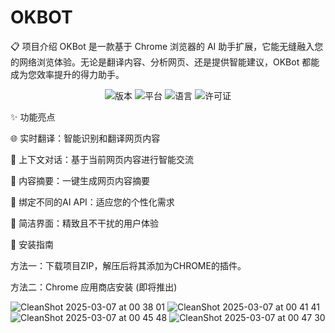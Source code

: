 # OKBOT
📋 项目介绍
OKBot 是一款基于 Chrome 浏览器的 AI 助手扩展，它能无缝融入您的网络浏览体验。无论是翻译内容、分析网页、还是提供智能建议，OKBot 都能成为您效率提升的得力助手。


<p align="center">

<img src="https://img.shields.io/badge/版本-1.0.0-blue" alt="版本">

<img src="https://img.shields.io/badge/平台-Chrome-orange" alt="平台">

<img src="https://img.shields.io/badge/语言-JavaScript-yellow" alt="语言">

<img src="https://img.shields.io/badge/许可证-MIT-green" alt="许可证">

</p>



✨ 功能亮点

🌐 实时翻译：智能识别和翻译网页内容

💬 上下文对话：基于当前网页内容进行智能交流

📝 内容摘要：一键生成网页内容摘要

🎯 绑定不同的AI API：适应您的个性化需求

🎨 简洁界面：精致且不干扰的用户体验



🚀 安装指南

方法一：下载项目ZIP，解压后将其添加为CHROME的插件。

方法二：Chrome 应用商店安装 (即将推出)

![CleanShot 2025-03-07 at 00 38 01](https://github.com/user-attachments/assets/2ee1c97c-8b82-4dc8-b133-ecd148b75910)
![CleanShot 2025-03-07 at 00 41 41](https://github.com/user-attachments/assets/2957a332-260a-4392-8d0c-c833ec7b1fea)
![CleanShot 2025-03-07 at 00 45 48](https://github.com/user-attachments/assets/3bb4b311-6529-4909-b988-82f41138f824)
![CleanShot 2025-03-07 at 00 47 30](https://github.com/user-attachments/assets/4e67b682-5162-459d-b404-d3d62e72a7d8)
